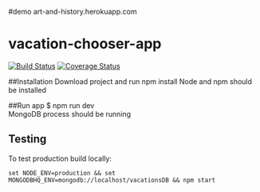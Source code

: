 #demo
art-and-history.herokuapp.com

# vacation-chooser-app
[![Build Status](https://secure.travis-ci.org/ObsidianCat/vacation-chooser-app.png?branch=master)](https://travis-ci.org/ObsidianCat/vacation-chooser-app)
[![Coverage Status](https://coveralls.io/repos/ObsidianCat/vacation-chooser-app/badge.svg?branch=master)](https://coveralls.io/r/ObsidianCat/vacation-chooser-app/?branch=master)

##Installation
Download project and run npm install
Node and npm should be installed

##Run app
$ npm run dev <br/>
MongoDB process should be running


## Testing
To test production build locally:
```
set NODE_ENV=production && set MONGODBHQ_ENV=mongodb://localhost/vacationsDB && npm start
```

